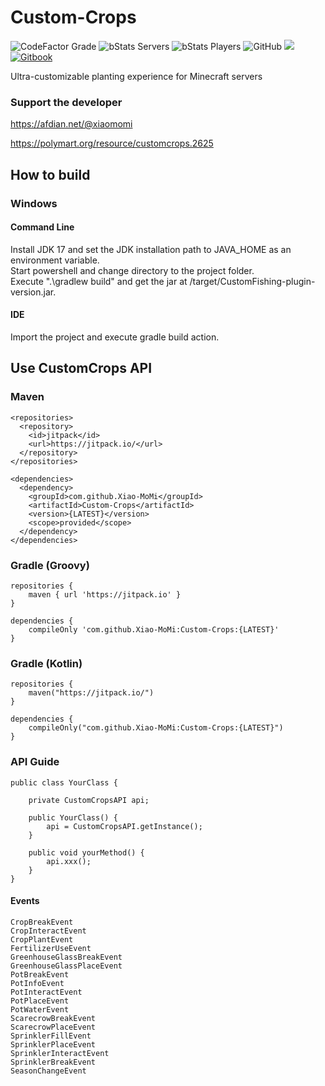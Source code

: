 # Custom-Crops
![CodeFactor Grade](https://img.shields.io/codefactor/grade/github/Xiao-MoMi/Custom-Crops)
![bStats Servers](https://img.shields.io/bstats/servers/16593)
![bStats Players](https://img.shields.io/bstats/players/16593)
![GitHub](https://img.shields.io/github/license/Xiao-MoMi/Custom-Crops)
[![](https://jitpack.io/v/Xiao-MoMi/Custom-Crops.svg)](https://jitpack.io/#Xiao-MoMi/Custom-Crops)
<a href="https://mo-mi.gitbook.io/xiaomomi-plugins/plugin-wiki/customcrops" alt="GitBook">
<img src="https://img.shields.io/badge/docs-gitbook-brightgreen" alt="Gitbook"/>
</a>

Ultra-customizable planting experience for Minecraft servers

### Support the developer

https://afdian.net/@xiaomomi

https://polymart.org/resource/customcrops.2625

## How to build

### Windows

#### Command Line
Install JDK 17 and set the JDK installation path to JAVA_HOME as an environment variable.\
Start powershell and change directory to the project folder.\
Execute ".\gradlew build" and get the jar at /target/CustomFishing-plugin-version.jar.

#### IDE
Import the project and execute gradle build action.

## Use CustomCrops API

### Maven

```
<repositories>
  <repository>
    <id>jitpack</id>
    <url>https://jitpack.io/</url>
  </repository>
</repositories>
```
```
<dependencies>
  <dependency>
    <groupId>com.github.Xiao-MoMi</groupId>
    <artifactId>Custom-Crops</artifactId>
    <version>{LATEST}</version>
    <scope>provided</scope>
  </dependency>
</dependencies>
```
### Gradle (Groovy)

```
repositories {
    maven { url 'https://jitpack.io' }
}
```
```
dependencies {
    compileOnly 'com.github.Xiao-MoMi:Custom-Crops:{LATEST}'
}
```
### Gradle (Kotlin)

```
repositories {
    maven("https://jitpack.io/")
}
```
```
dependencies {
    compileOnly("com.github.Xiao-MoMi:Custom-Crops:{LATEST}")
}
```

### API Guide
```access transformers
public class YourClass {

    private CustomCropsAPI api;
    
    public YourClass() {
        api = CustomCropsAPI.getInstance();
    }
    
    public void yourMethod() {
        api.xxx();
    }
}
```

#### Events
```
CropBreakEvent
CropInteractEvent
CropPlantEvent
FertilizerUseEvent
GreenhouseGlassBreakEvent
GreenhouseGlassPlaceEvent
PotBreakEvent
PotInfoEvent
PotInteractEvent
PotPlaceEvent
PotWaterEvent
ScarecrowBreakEvent
ScarecrowPlaceEvent
SprinklerFillEvent
SprinklerPlaceEvent
SprinklerInteractEvent
SprinklerBreakEvent
SeasonChangeEvent
```
